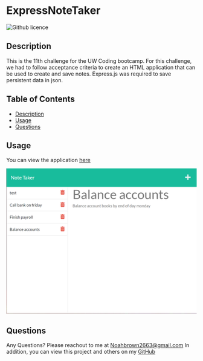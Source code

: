 # ExpressNoteTaker

![Github licence](http://img.shields.io/badge/license-MIT-blue.svg)
  
  
## Description
This is the 11th challenge for the UW Coding bootcamp. For this challenge, we had to follow acceptance criteria to create an HTML application that can be used to create and save notes. Express.js was required to save persistent data in json.
  
## Table of Contents
* [Description](#description)
* [Usage](#usage)
* [Questions](#questions)
  
## Usage
You can view the application [here](#)

![](./public/assets/images/notedemo.PNG)
  
## Questions
Any Questions? Please reachout to me at Noahbrown2663@gmail.com
In addition, you can view this project and others on my [GitHub](https://github.com/Noahbrown26)
